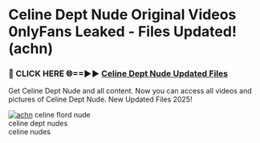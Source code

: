 # Celine Dept Nude Original Videos 0nlyFans Leaked - Files Updated! (achn)

<h3>🔴 CLICK HERE 🌐==►► <a href="https://tinyurl.com/4mcuefdz" rel="nofollow">Celine Dept Nude Updated Files</a></h3>

Get Celine Dept Nude and all content. Now you can access all videos and pictures of Celine Dept Nude. New Updated Files 2025!

[![achn](https://i.imgur.com/StAQSOY.gif)](https://tinyurl.com/4mcuefdz)
celine flord nude<br>
celine dept nudes<br>
celine nudes